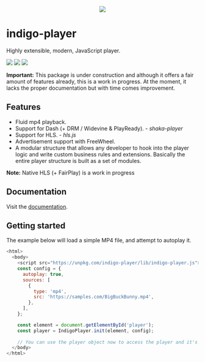 <p align="center">
  <a href="https://github.com/matvp91/indigo-player">
    <img align="center" src="https://raw.githubusercontent.com/matvp91/indigo-player/master/docs/indigo-player.png">
  </a>
</p>

# indigo-player

Highly extensible, modern, JavaScript player.

[![](https://img.shields.io/npm/v/indigo-player.svg)](https://www.npmjs.com/package/indigo-player)
[![](https://img.shields.io/github/license/matvp91/indigo-player.svg)](https://github.com/matvp91/indigo-player)
[![](https://img.shields.io/snyk/vulnerabilities/github/matvp91/indigo-player.svg)](https://github.com/matvp91/indigo-player)

**Important:** This package is under construction and although it offers a fair amount of features already, this is a work in progress. At the moment, it lacks the proper documentation but with time comes improvement.

## Features

* Fluid mp4 playback.
* Support for Dash (+ DRM / Widevine & PlayReady). - *shaka-player*
* Support for HLS. - *hls.js*
* Advertisement support with FreeWheel.
* A modular structure that allows any developer to hook into the player logic and write custom business rules and extensions. Basically the entire player structure is built as a set of modules.

**Note:** Native HLS (+ FairPlay) is a work in progress

## Documentation

Visit the [documentation](https://matvp91.github.io/indigo-player).

## Getting started

The example below will load a simple MP4 file, and attempt to autoplay it.

```javascript
<html>
  <body>
    <script src="https://unpkg.com/indigo-player/lib/indigo-player.js"></script>
    const config = {
      autoplay: true,
      sources: [
        {
          type: 'mp4',
          src: 'https://samples.com/BigBuckBunny.mp4',
        },
      ],
    };

    const element = document.getElementById('player');
    const player = IndigoPlayer.init(element, config);
    
    // You can use the player object now to access the player and it's methods (play, pause, ...)
  </body>
</html>

```
